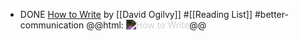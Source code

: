 - DONE [How to Write](https://x.com/Ogilvy/status/1742906244959019200) by [[David Ogilvy]] #[[Reading List]] #better-communication
  @@html: <img src="https://pbs.twimg.com/media/GDAL_gZWQAA3gw2?format=png" alt="How to Write" style="max-height: 500px; filter: invert(0.9);" />@@
